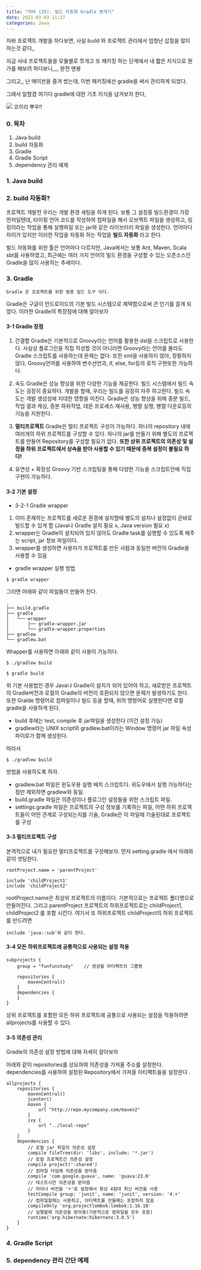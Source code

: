 ```yaml
---
title: "자바 (25). 빌드 자동화 Gradle 뽀개기" 
date: 2021-03-03 11:27
categories: Java
---
```


자바 프로젝트 개발을 하다보면, 사실 build 와 프로젝트 관리에서 엄청난 삽질을 많이 하는것 같다,,

지금 사내 프로젝트들을 모듈별로 쪼개고 또 패키징 하는 단계에서 내 짧은 지식으로 뭔가를 해보려 하다보니,,,, 완전 맨붕

그리고,, 난 메이븐을 즐겨 썼는데, 이번 패키징에선 gradle을 써서 관리하게 되었다. 

그래서 일할겸 여기다 gradle에 대한 기초 지식을 남겨보자 한다, 

![](https://miro.medium.com/proxy/1*GOm7MTviWJdJm_smWDjBHw.png)
코끼리 뿌우!!

### 0. 목차
1. Java build
2. build 자동화
3. Gradle
4. Gradle Script
5. dependency 관리 예제 

### 1. Java build

### 2. build 자동화?
프로젝트 개발전 우리는 개발 환경 세팅을 하게 된다. 보통 그 설정중 빌드환경이 가장 먼저일텐데, 타이핑 언어 코드를 작성하여 컴파일을 해서 오브젝트 파일을 생성하고, 링킹이라는 작업을 통해 
실행파일 또는 jar와 같은 라이브러리 파일을 생성한다. 언어마다 차이가 있지만 이러한 작업을 자동화 하는 작업을 __빌드 자동화__ 라고 한다.  

빌드 자동화를 위한 툴은 언어마다 다르지만, Java에서는 보통 Ant, Maven, Scala sbt를 사용하였고, 최근에는 여러 가지 언어의 빌드 환경을 구성할 수 있는 오픈소스인 Gradle을 많이 사용하는 추세이다.

### 3. Gradle 
```
Gradle 은 프로젝트를 위한 범용 빌드 도구 이다.
```
Gradle은 구글이 안드로이드의 기본 빌드 시스템으로 체택함으로써 큰 인기를 끌게 되었다. 이러한 Gradle의 특장점에 대해 알아보자

#### 3-1 Gradle 장점

1. 간결함 
    Gradle은 기본적으로 Groovy라는 언어를 활용한 dsl을 스크립트로 사용한다. 사실상 플로그인을 직접 작성할 것이 아니라면 Groovy라는 언어를 몰라도 Gradle 스크립트를 사용하는데 문제는 없다. 
   또한 xml을 사용하지 않아, 장황하지 않다, Groovy언어를 사용하여 변수선언과, if, else, for등의 로직 구현또한 가능하다. 

2. 속도 
    Gradle은 성능 향상을 위한 다양한 기능을 제공한다. 빌드 시스템에서 빌드 속도는 굉장히 중요하다. 개발을 할때, 우리는 빌드를 굉장히 자주 하고한다. 빌드 속도는 개발 생성성에 지대한 영향을 미친다. 
   Gradle은  성능 향상을 위해 증분 빌드, 작업 결과 캐싱, 증분 하위작업, 데몬 프로세스 재사용, 병렬 실행, 병렬 다운로등의 기능을 지원한다.
   
3. __멀티프로젝트__
    Gradle은 멀티 프로젝트 구성이 가능하다. 하나의 repository 내에 여러개의 하위 프로젝트를 구성할 수 있다. 하나의 jar를 만들기 위해 별도의 프로젝트를 만들어 Repository를 구성할 필요가 없다. 
   __또한 상위 프로젝트의 의존성 및 설정을 하위 프로젝트에서 상속을 받아 사용할 수 있기 때문에 중복 설정이 불필요 하다!__

4. 유연성 + 확장성
    Groovy 기반 스크립팅을 통해 다양한 기능을 스크립트안에 직접 구현이 가능하다. 
    
#### 3-2 기본 설정

- 3-2-1 Gradle wrapper
1. 이미 존재하는 프로젝트를 새로운 환경에 설치할때 별도의 설치나 설정없이 곧바로 빌드할 수 있게 함 (Java나 Gradle 설치 필요 x, Java version 필요 x)
2. wrapper는 Gradle이 설치되어 있지 않아도 Gradle task를 실행할 수 있도록 해주는 script, jar 정보 파일이다.
3. wrapper를 생성하면 사용자가 프로젝트를 만든 사람과 동일한 버전의 Gradle을 사용할 수 있음

- gradle wrapper 실행 방법
```
$ gradle wrapper
```

그러면 아래와 같이 파일들이 만들어 진다.

```
.
├── build.gradle
├── gradle
│   └── wrapper
│       ├── gradle-wrapper.jar
│       └── gradle-wrapper.properties
├── gradlew
└── gradlew.bat

```
Wrapper를 사용하면 아래와 같이 사용이 가능하다.
```
$ ./gradlew build
```

```
$ gradle build
```
위 기본 사용법인 경우 Java나 Gradle이 설치가 되어 있어야 하고, 새로받은 프로젝트의 Gradle버전과 로컬의 Gradle의 버전이 호환되지 않으면 문제가 발생하기도 한다.
또한 Gralde 명령어로 컴파일이나 빌드 등을 할때, 위의 명령어로 실행한다면 로컬 gradle을 사용하게 된다.
- build 후에는 test, compile 후 jar파일을 생성한다 (이건 설정 가능)
- gradlew라는 UNIX script와 gradlew.bat이라는 Window 명령어 jar 파일 속성 파이로가 함께 생성된다.

따라서 
```
$ ./gradlew build
```
방법을 사용하도록 하자.

- gradlew.bat 파일은 윈도우용 실행 배치 스크립트다. 위도우에서 실행 가능하다는 점만 제외하면 gradlew와 동일.
- build.gradle 파일은 의존성이나 플로그인 설정들을 위한 스크립트 파일. 
- settings.gradle 파일은 프로젝트의 구성 정보를 기록하는 파일, 어떤 하위 프로젝트들이 어떤 관계로 구성되는지를 기술, Gradle은 이 파일에 기술된대로 프로젝트를 구성

#### 3-3 멀티프로젝트 구성 
본격적으로 내가 필요한 멀티프로젝트를 구성해보자.
먼저 setting.gradle 에서 아래와 같이 셋팅한다.

```
rootProject.name = 'parentProject'

include 'childProject1'
include 'childProject2'
```
rootProject.name은 최상위 프로젝트의 이름이다. 기본적으로는 프로젝트 폴더명으로 만들어진다. 
그리고 parentProject 프로젝트의 하위프로젝트로는 childProject1, childProject2 를 포함 시킨다. 
여기서 또 하위프로젝트 childProject의 하위 프로젝트를 만드려면 
```
include 'java::sub'와 같이 한다.
```

#### 3-4 모든 하위프로젝트에 공통적으로 사용되는 설정 적용
```
subprojects {
    group = "funfunstudy"    // 생성될 아티팩트의 그룹명

    repositories {
        mavenCentral()
    }
    dependencies {
    }
}
```

상위 프로젝트를 포함한 모든 하위 프로젝트에 공통으로 사용되는 설정을 적용하려면 allprojects를 사용할 수 있다. 

#### 3-5 의존성 관리 
Gradle의 의존성 설정 방법에 대해 자세히 알아보자 

아래와 같이 repositories를 상요하여 의존성을 가져올 주소를 설정한다. 
dependencies를 사용하여 설정된 Repository에서 가져올 아티팩트들을 설정한다 .

```
allprojects {
    repositories {
        mavenCentral()
        jcenter()
        maven {
            url "http://repo.mycompany.com/maven2"
        }
        ivy {
            url "../local-repo"
        }
    }
    dependencies {
        // 로컬 jar 파일의 의존성 설정
        compile fileTree(dir: 'libs', include: '*.jar')
        // 로컬 프로젝트간 의존성 설정
        compile project(':shared')
        // 컴파일 타임에 의존성을 받아옴 
        compile 'com.google.guava', name: 'guava:23.0'
        // 테스트시만 의존성을 받아옴 
        // 마이너 버전을 '+'로 설정해서 항상 4점대 최신 버전을 사용
        testCompile group: 'junit', name: 'junit', version: '4.+'
        // 컴파일할때는 사용하고, 아티팩트를 만들때는 포함하지 않음
        compileOnly 'org.projectlombok:lombok:1.16.18'
        // 실행할때 의존성을 받아옴(기본적으로 컴파일을 모두 포함)
        runtime('org.hibernate:hibernate:3.0.5')
    }
}
```



### 4. Gradle Script 






### 5. dependency 관리 간단 예제 

